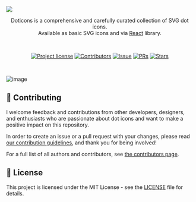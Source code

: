 <img src="https://dev-to-uploads.s3.amazonaws.com/uploads/articles/5mmb7gnclrx8vi34sr8u.png"/>
<br />

<p align="center">
  Doticons is a comprehensive and carefully curated collection of SVG dot icons. <br/>Available as basic SVG icons and via <a href="https://www.npmjs.com/package/doticons">React</a> library.
<p>
  
<div align="center">
  <br />
  
[![Project license](https://img.shields.io/github/license/eduardconstantin/doticons-website?style=flat-square)](LICENSE)
[![Contributors](https://img.shields.io/github/contributors/eduardconstantin/doticons-website?style=flat-square)](https://github.com/eduardconstantin/doticons-website/graphs/contributors)
[![Issue](https://img.shields.io/github/issues/eduardconstantin/doticons-website?style=flat-square)](https://github.com/eduardconstantin/doticons-website/issues)
[![PRs](https://img.shields.io/github/issues-pr/eduardconstantin/doticons-website?style=flat-square)](https://github.com/eduardconstantin/doticons-website/pulls)
[![Stars](https://img.shields.io/github/stars/eduardconstantin/doticons-website?style=flat-square)](https://github.com/eduardconstantin/doticons-website/stargazers)

</div>
<br />

![image](https://github.com/eduardconstantin/doticons-website/assets/9199763/3af1095d-8d81-487f-be28-504c275f9d4e)

## 👥 Contributing

I welcome feedback and contributions from other developers, designers, and enthusiasts who are passionate about dot icons and want to make a positive impact on this repository.

In order to create an issue or a pull request with your changes, please read
[our contribution guidelines](CONTRIBUTING.md), and thank you for being involved!

For a full list of all authors and contributors, see
[the contributors page](https://github.com/eduardconstantin/doticons/contributors).

## 📜 License

This project is licensed under the MIT License - see the [LICENSE](LICENSE) file for details.
